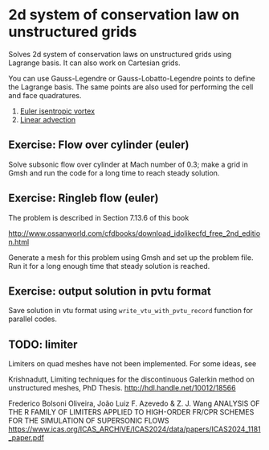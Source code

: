 # 2d system of conservation law on unstructured grids

Solves 2d system of conservation laws on unstructured grids using Lagrange basis. It can also work on Cartesian grids.

You can use Gauss-Legendre or Gauss-Lobatto-Legendre points to define the Lagrange basis. The same points are also used for performing the cell and face quadratures.

1. [Euler isentropic vortex](https://github.com/cpraveen/fem/tree/master/dg2d/models/euler/isentropic_vortex)
1. [Linear advection](https://github.com/cpraveen/fem/tree/master/dg2d/models/linadv)

## Exercise: Flow over cylinder (euler)

Solve subsonic flow over cylinder at Mach number of 0.3; make a grid in Gmsh and run the code for a long time to reach steady solution.

## Exercise: Ringleb flow (euler)

The problem is described in Section 7.13.6 of this book

http://www.ossanworld.com/cfdbooks/download_idolikecfd_free_2nd_edition.html

Generate a mesh for this problem using Gmsh and set up the problem file. Run it for a long enough time that steady solution is reached.

## Exercise: output solution in pvtu format

Save solution in vtu format using `write_vtu_with_pvtu_record` function for parallel codes.

## TODO: limiter

Limiters on quad meshes have not been implemented. For some ideas, see

Krishnadutt, Limiting techniques for the discontinuous Galerkin method on unstructured meshes, PhD Thesis.
http://hdl.handle.net/10012/18566

Frederico Bolsoni Oliveira, João Luiz F. Azevedo & Z. J. Wang
ANALYSIS OF THE R FAMILY OF LIMITERS APPLIED TO HIGH-ORDER FR/CPR SCHEMES FOR THE SIMULATION OF SUPERSONIC FLOWS
https://www.icas.org/ICAS_ARCHIVE/ICAS2024/data/papers/ICAS2024_1181_paper.pdf
